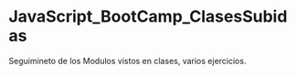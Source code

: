 # JavaScript_BootCamp_ClasesSubidas
Seguimineto de los Modulos vistos en clases, varios ejercicios.

